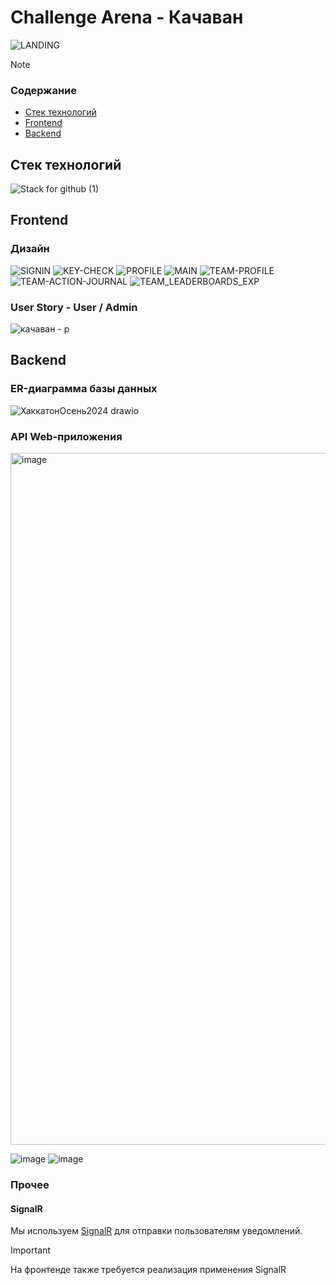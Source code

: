 # Challenge Arena - Качаван

![LANDING](https://github.com/user-attachments/assets/0b92ebd4-c0e9-4761-9f48-ee99d869e174)

> [!NOTE]
> ### Содержание
> - [Стек технологий](#стек-технологий)
> - [Frontend](#frontend)
> - [Backend](#backend)

## Стек технологий

![Stack for github (1)](https://github.com/user-attachments/assets/a1a6ee50-6f04-419f-8756-06b449f93e6e)

## Frontend

### Дизайн

![SIGNIN](https://github.com/user-attachments/assets/2039d35d-a6d5-4fa3-bdaf-5ca09c0069da)
![KEY-CHECK](https://github.com/user-attachments/assets/3ec6201f-9018-41e4-b581-43edb7fbef55)
![PROFILE](https://github.com/user-attachments/assets/23295f13-1fc5-4203-991f-41ad98e3b6d6)
![MAIN](https://github.com/user-attachments/assets/be44be46-1e53-4105-b541-f922105309c7)
![TEAM-PROFILE](https://github.com/user-attachments/assets/03f42d6e-bc45-488d-88ea-9b3468fe3266)
![TEAM-ACTION-JOURNAL](https://github.com/user-attachments/assets/c37cd809-d2c9-4f38-b80a-bc03a5382319)
![TEAM_LEADERBOARDS_EXP](https://github.com/user-attachments/assets/38f8686b-92fe-4189-8268-df565be8e67d)

### User Story - User / Admin

![качаван - р](https://github.com/user-attachments/assets/3d4a78a7-3fc3-49c2-a454-31976fe08b07)

## Backend

### ER-диаграмма базы данных

![ХаккатонОсень2024 drawio](https://github.com/user-attachments/assets/b42e13e5-def6-4c13-aed0-e5677c0d15e1)

### API Web-приложения

<img width="1107" alt="image" src="https://github.com/user-attachments/assets/41a08859-65cf-4bd5-a90f-e7803d0472d8">

![image](https://github.com/user-attachments/assets/bc64ef8e-2dc9-47f7-8774-65590a24bf6b)
![image](https://github.com/user-attachments/assets/ff7a0a75-8388-44f8-a137-4d8056a085b5)

### Прочее

#### SignalR

Мы используем [SignalR](https://dotnet.microsoft.com/en-us/apps/aspnet/signalr) для отправки пользователям уведомлений.

> [!IMPORTANT]
> На фронтенде также требуется реализация применения SignalR
